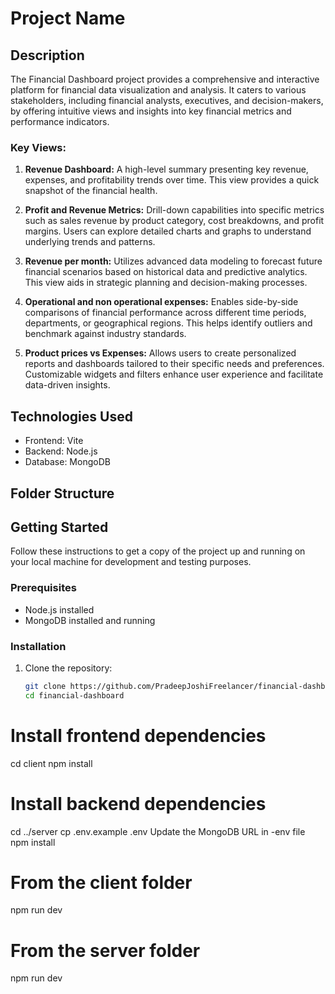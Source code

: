 # Project Name

## Description
The Financial Dashboard project provides a comprehensive and interactive platform for financial data visualization and analysis. It caters to various stakeholders, including financial analysts, executives, and decision-makers, by offering intuitive views and insights into key financial metrics and performance indicators.

### Key Views:
1. **Revenue Dashboard:** A high-level summary presenting key revenue, expenses, and profitability trends over time. This view provides a quick snapshot of the financial health.

2. **Profit and Revenue Metrics:** Drill-down capabilities into specific metrics such as sales revenue by product category, cost breakdowns, and profit margins. Users can explore detailed charts and graphs to understand underlying trends and patterns.

3. **Revenue per month:** Utilizes advanced data modeling to forecast future financial scenarios based on historical data and predictive analytics. This view aids in strategic planning and decision-making processes.

4. **Operational and non operational expenses:** Enables side-by-side comparisons of financial performance across different time periods, departments, or geographical regions. This helps identify outliers and benchmark against industry standards.

5. **Product prices vs Expenses:** Allows users to create personalized reports and dashboards tailored to their specific needs and preferences. Customizable widgets and filters enhance user experience and facilitate data-driven insights.

## Technologies Used
- Frontend: Vite
- Backend: Node.js
- Database: MongoDB

## Folder Structure

## Getting Started
Follow these instructions to get a copy of the project up and running on your local machine for development and testing purposes.

### Prerequisites
- Node.js installed
- MongoDB installed and running

### Installation
1. Clone the repository:
   ```bash
   git clone https://github.com/PradeepJoshiFreelancer/financial-dashboard.git
   cd financial-dashboard

# Install frontend dependencies
cd client
npm install

# Install backend dependencies
cd ../server
cp .env.example .env
Update the MongoDB URL in -env file
npm install

# From the client folder
npm run dev

# From the server folder
npm run dev
